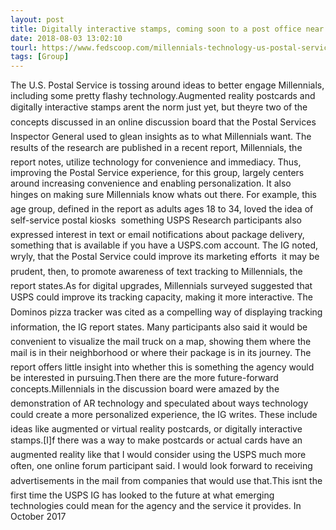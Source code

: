 ```yaml
---
layout: post
title: Digitally interactive stamps, coming soon to a post office near you?
date: 2018-08-03 13:02:10
tourl: https://www.fedscoop.com/millennials-technology-us-postal-service/
tags: [Group]
---
```

The U.S. Postal Service is tossing around ideas to better engage Millennials, including some pretty flashy technology.Augmented reality postcards and digitally interactive stamps arent the norm just yet, but theyre two of the concepts discussed in an online discussion board that the Postal Services Inspector General used to glean insights as to what Millennials want. The results of the research are published in a recent report, Millennials, the report notes, utilize technology for convenience and immediacy. Thus, improving the Postal Service experience, for this group, largely centers around increasing convenience and enabling personalization. It also hinges on making sure Millennials know whats out there. For example, this age group, defined in the report as adults ages 18 to 34, loved the idea of self-service postal kiosks  something USPS Research participants also expressed interest in text or email notifications about package delivery, something that is available if you have a USPS.com account. The IG noted, wryly, that the Postal Service could improve its marketing efforts  it may be prudent, then, to promote awareness of text tracking to Millennials, the report states.As for digital upgrades, Millennials surveyed suggested that USPS could improve its tracking capacity, making it more interactive. The Dominos pizza tracker was cited as a compelling way of displaying tracking information, the IG report states. Many participants also said it would be convenient to visualize the mail truck on a map, showing them where the mail is in their neighborhood or where their package is in its journey. The report offers little insight into whether this is something the agency would be interested in pursuing.Then there are the more future-forward concepts.Millennials in the discussion board were amazed by the demonstration of AR technology and speculated about ways technology could create a more personalized experience, the IG writes. These include ideas like augmented or virtual reality postcards, or digitally interactive stamps.[I]f there was a way to make postcards or actual cards have an augmented reality like that I would consider using the USPS much more often, one online forum participant said. I would look forward to receiving advertisements in the mail from companies that would use that.This isnt the first time the USPS IG has looked to the future at what emerging technologies could mean for the agency and the service it provides. In October 2017 